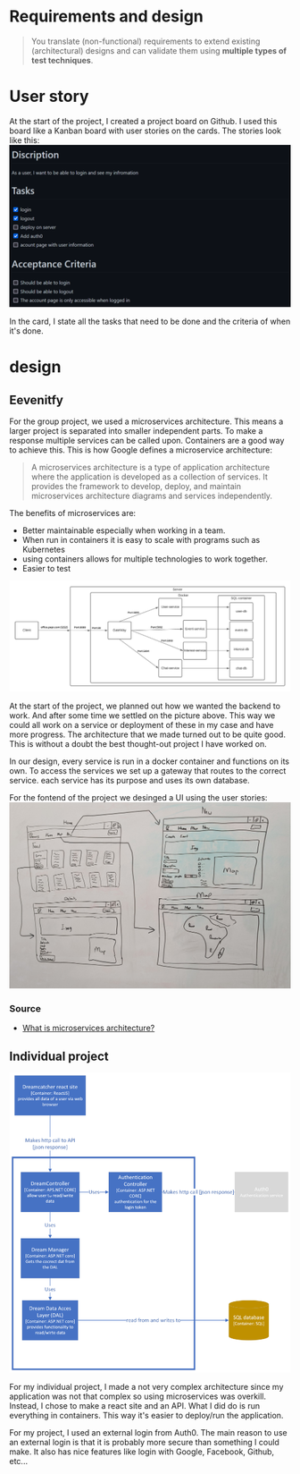 # Requirements and design
> You translate (non-functional) requirements to extend existing (architectural) designs and can validate them using **multiple types of test techniques**.

# User story
At the start of the project, I created a project board on Github. I used this board like a Kanban board with user stories on the cards. The stories look like this:
![user story](https://github.com/TjerkZ/S3-Dreamcatcher/blob/main/assets/UserStory.png)

In the card, I state all the tasks that need to be done and the criteria of when it's done. 

# design

## Eevenitfy

For the group project, we used a microservices architecture. This means a larger project is separated into smaller independent parts. To make a response multiple services can be called upon. Containers are a good way to achieve this. This is how Google defines a microservice architecture:
>A microservices architecture is a type of application architecture where the application is developed as a collection of services. It provides the framework to develop, deploy, and maintain microservices architecture diagrams and services independently.

The benefits of microservices are:
- Better maintainable especially when working in a team.
- When run in containers it is easy to scale with programs such as Kubernetes
- using containers allows for multiple technologies to work together. 
- Easier to test


![Eeventify-backend-diagram](https://github.com/TjerkZ/S3-Dreamcatcher/blob/main/assets/eevenity-backend-diagram.png)

At the start of the project, we planned out how we wanted the backend to work. And after some time we settled on the picture above. This way we could all work on a service or deployment of these in my case and have more progress. The architecture that we made turned out to be quite good. This is without a doubt the best thought-out project I have worked on.

In our design, every service is run in a docker container and functions on its own. To access the services we set up a gateway that routes to the correct service. each service has its purpose and uses its own database. 

For the fontend of the project we desinged a UI using the user stories:
![frotend](https://github.com/TjerkZ/S3-Dreamcatcher/blob/main/assets/UIdesing.jpg)

### Source
- [What is microservices architecture?](https://cloud.google.com/learn/what-is-microservices-architecture)

## Individual project
![C3 model](https://github.com/TjerkZ/S3-Dreamcatcher/blob/9206bc2a88d0cbde1c16a488093df0c97034036a/assets/C3.png)

For my individual project, I made a not very complex architecture since my application was not that complex so using microservices was overkill. Instead, I chose to make a react site and an API. What I did do is run everything in containers. This way it's easier to deploy/run the application.

For my project, I used an external login from Auth0. The main reason to use an external login is that it is probably more secure than something I could make. It also has nice features like login with Google, Facebook, Github, etc... 
